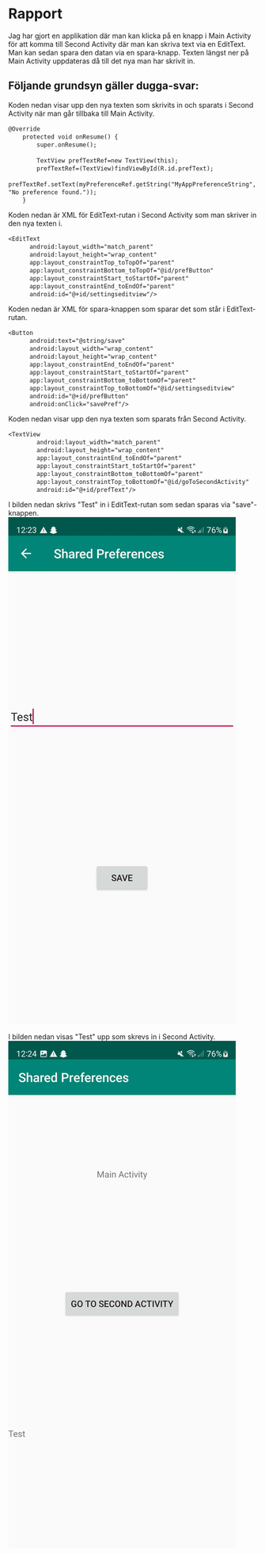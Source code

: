 
# Rapport

Jag har gjort en applikation där man kan klicka på en knapp i Main Activity för att komma till
Second Activity där man kan skriva text via en EditText. Man kan sedan spara den datan via en
spara-knapp. Texten längst ner på Main Activity uppdateras då till det nya man har skrivit in.

## Följande grundsyn gäller dugga-svar:

Koden nedan visar upp den nya texten som skrivits in och sparats i Second Activity när man
går tillbaka till Main Activity.
```
@Override
    protected void onResume() {
        super.onResume();

        TextView prefTextRef=new TextView(this);
        prefTextRef=(TextView)findViewById(R.id.prefText);
        prefTextRef.setText(myPreferenceRef.getString("MyAppPreferenceString", "No preference found."));
    }
```

Koden nedan är XML för EditText-rutan i Second Activity som man skriver in den nya texten i.
```
<EditText
      android:layout_width="match_parent"
      android:layout_height="wrap_content"
      app:layout_constraintTop_toTopOf="parent"
      app:layout_constraintBottom_toTopOf="@id/prefButton"
      app:layout_constraintStart_toStartOf="parent"
      app:layout_constraintEnd_toEndOf="parent"
      android:id="@+id/settingseditview"/>
```

Koden nedan är XML för spara-knappen som sparar det som står i EditText-rutan.
```
<Button
      android:text="@string/save"
      android:layout_width="wrap_content"
      android:layout_height="wrap_content"
      app:layout_constraintEnd_toEndOf="parent"
      app:layout_constraintStart_toStartOf="parent"
      app:layout_constraintBottom_toBottomOf="parent"
      app:layout_constraintTop_toBottomOf="@id/settingseditview"
      android:id="@+id/prefButton"
      android:onClick="savePref"/>
```

Koden nedan visar upp den nya texten som sparats från Second Activity.
```
<TextView
        android:layout_width="match_parent"
        android:layout_height="wrap_content"
        app:layout_constraintEnd_toEndOf="parent"
        app:layout_constraintStart_toStartOf="parent"
        app:layout_constraintBottom_toBottomOf="parent"
        app:layout_constraintTop_toBottomOf="@id/goToSecondActivity"
        android:id="@+id/prefText"/>
```

I bilden nedan skrivs "Test" in i EditText-rutan som sedan sparas via "save"-knappen.
![](Screenshot_Second_Activity.jpg)

I bilden nedan visas "Test" upp som skrevs in i Second Activity.
![](Screenshot_Main_Activity.jpg)